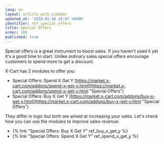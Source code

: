 ```yaml
---
lang: en
layout: article_with_sidebar
updated_at: '2018-01-16 15:47 +0400'
identifier: ref_special_offers
title: Special Offers
order: 100
published: true
---
```

Special offers is a great instrument to boost sales. If you haven't used it yet it's a good time to start. Unlike ordinary sales special offers encourage customers to spend more to get a discount.

X-Cart has 2 modules to offer you:
* Special Offers: Spend X Get Y [https://market.x-cart.com/addons/spend-x-get-y.html](https://market.x-cart.com/addons/spend-x-get-y.html "Special Offers")
* Special Offers: Buy X Get Y [https://market.x-cart.com/addons/buy-x-get-y.html](https://market.x-cart.com/addons/buy-x-get-y.html "Special Offers")

They differ in logic but both are aimed at increasing your sales. Let's check how you can use the modules to improve sales revenue:
- {% link "Special Offers: Buy X Get Y" ref_buy_x_get_y %}
- {% link "Special Offers: Spend X Get Y" ref_spend_x_get_y %}
